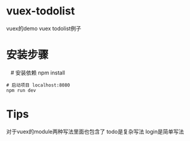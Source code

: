 # vuex-todolist
vuex的demo
vuex todolist例子
# 安装步骤
    # 安装依赖
    npm install
    
    # 启动项目 localhost:8080
    npm run dev

# Tips
对于vuex的module两种写法里面也包含了 todo是复杂写法 login是简单写法
